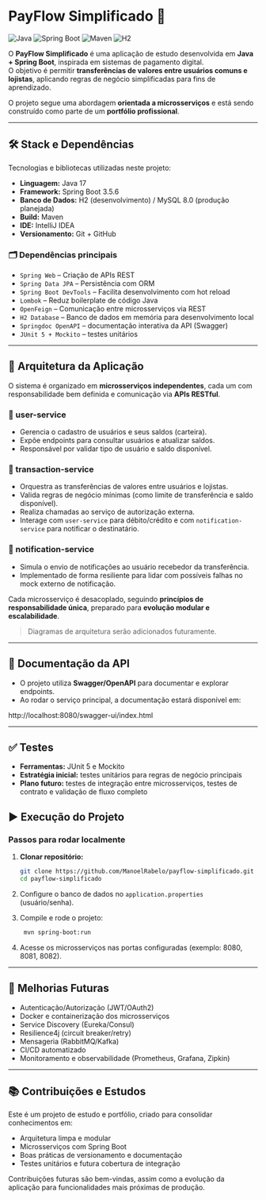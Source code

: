 # PayFlow Simplificado 🏦

![Java](https://img.shields.io/badge/Java-17-blue)
![Spring Boot](https://img.shields.io/badge/Spring%20Boot-3.5.6-brightgreen)
![Maven](https://img.shields.io/badge/Maven-4.0-red)
![H2](https://img.shields.io/badge/Database-H2-orange)
<!--![MySQL](https://img.shields.io/badge/MySQL-8.0-orange)-->
<!--![JUnit5](https://img.shields.io/badge/Tests-JUnit5%2FMockito-yellow)-->

O **PayFlow Simplificado** é uma aplicação de estudo desenvolvida em **Java + Spring Boot**, inspirada em sistemas de pagamento digital.  
O objetivo é permitir **transferências de valores entre usuários comuns e lojistas**, aplicando regras de negócio simplificadas para fins de aprendizado.

O projeto segue uma abordagem **orientada a microsserviços** e está sendo construído como parte de um **portfólio profissional**.

---

## 🛠️️ Stack e Dependências

Tecnologias e bibliotecas utilizadas neste projeto:

- **Linguagem:** Java 17
- **Framework:** Spring Boot 3.5.6
- **Banco de Dados:** H2 (desenvolvimento) / MySQL 8.0 (produção planejada)
- **Build:** Maven
- **IDE:** IntelliJ IDEA
- **Versionamento:** Git + GitHub

### 🗂️ Dependências principais

- `Spring Web` – Criação de APIs REST
- `Spring Data JPA` – Persistência com ORM
- `Spring Boot DevTools` – Facilita desenvolvimento com hot reload
- `Lombok` – Reduz boilerplate de código Java
- `OpenFeign` – Comunicação entre microsserviços via REST
- `H2 Database` – Banco de dados em memória para desenvolvimento local
- `Springdoc OpenAPI` – documentação interativa da API (Swagger)
- `JUnit 5 + Mockito` – testes unitários

---

## 🧱 Arquitetura da Aplicação

O sistema é organizado em **microsserviços independentes**, cada um com responsabilidade bem definida e comunicação via **APIs RESTful**.

### 👤 user-service
- Gerencia o cadastro de usuários e seus saldos (carteira).
- Expõe endpoints para consultar usuários e atualizar saldos.
- Responsável por validar tipo de usuário e saldo disponível.

### 💸 transaction-service
- Orquestra as transferências de valores entre usuários e lojistas.
- Valida regras de negócio mínimas (como limite de transferência e saldo disponível).
- Realiza chamadas ao serviço de autorização externa.
- Interage com `user-service` para débito/crédito e com `notification-service` para notificar o destinatário.

### 🔔 notification-service
- Simula o envio de notificações ao usuário recebedor da transferência.
- Implementado de forma resiliente para lidar com possíveis falhas no mock externo de notificação.

Cada microsserviço é desacoplado, seguindo **princípios de responsabilidade única**, preparado para **evolução modular e escalabilidade**.

> Diagramas de arquitetura serão adicionados futuramente.

---

## 📖 Documentação da API

- O projeto utiliza **Swagger/OpenAPI** para documentar e explorar endpoints.
- Ao rodar o serviço principal, a documentação estará disponível em:

http://localhost:8080/swagger-ui/index.html

---

## ✅ Testes

- **Ferramentas:** JUnit 5 e Mockito
- **Estratégia inicial:** testes unitários para regras de negócio principais
- **Plano futuro:** testes de integração entre microsserviços, testes de contrato e validação de fluxo completo

## ▶️ Execução do Projeto

### Passos para rodar localmente
1. **Clonar repositório:**
    ```bash
    git clone https://github.com/ManoelRabelo/payflow-simplificado.git
    cd payflow-simplificado
    ```
   
2. Configure o banco de dados no `application.properties` (usuário/senha).

3. Compile e rode o projeto:
   ```bash
    mvn spring-boot:run
    ```
4. Acesse os microsserviços nas portas configuradas (exemplo: 8080, 8081, 8082).

---

## 🚀 Melhorias Futuras

- Autenticação/Autorização (JWT/OAuth2)
- Docker e containerização dos microsserviços
- Service Discovery (Eureka/Consul)
- Resilience4j (circuit breaker/retry)
- Mensageria (RabbitMQ/Kafka)
- CI/CD automatizado
- Monitoramento e observabilidade (Prometheus, Grafana, Zipkin)

---

## 📚 Contribuições e Estudos

Este é um projeto de estudo e portfólio, criado para consolidar conhecimentos em:

- Arquitetura limpa e modular
- Microsserviços com Spring Boot
- Boas práticas de versionamento e documentação
- Testes unitários e futura cobertura de integração

Contribuições futuras são bem-vindas, assim como a evolução da aplicação para funcionalidades mais próximas de produção.

<!--

---

## 📌 Escopo Atual vs Futuro

### Implementado agora:
- Cadastro e consulta de usuários
- Transferências de valores com regras de negócio mínimas
- Persistência em H2 para desenvolvimento local
- Estrutura modular de microsserviços

### Não implementado neste momento:
- Persistência em MySQL
- Autenticação/autorização
- Docker e orquestração
- Mensageria
- Escalabilidade avançada

---

## 📋 Extras planejados

- Inserção de diagramas de arquitetura
- Tabela de endpoints com exemplos de requisições/respostas
- Fluxo de uso completo (exemplo de transferência)
- Changelog simples (histórico de evolução)
-->

